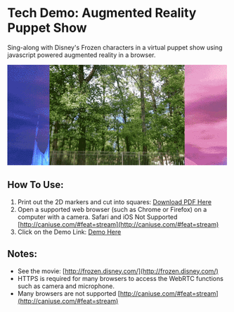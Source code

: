 # Tech Demo: Augmented Reality Puppet Show
Sing-along with Disney's Frozen characters in a virtual puppet show using javascript powered augmented reality in a browser.

![Gif Demo](https://raw.githubusercontent.com/cassell/frozen-web-augmented-reality-demo/master/gif-demo.gif)

## How To Use:

1. Print out the 2D markers and cut into squares: [Download PDF Here](https://github.com/cassell/frozen-web-augmented-reality-demo/raw/master/markers.pdf)
2. Open a supported web browser (such as Chrome or Firefox) on a computer with a camera. Safari and iOS Not Supported [http://caniuse.com/#feat=stream](http://caniuse.com/#feat=stream)
3. Click on the Demo Link: [Demo Here](https://s3.amazonaws.com/cassell-webvr/20180831/frozen-ar-demo/frozen-ar/index.html)

## Notes:
* See the movie: [http://frozen.disney.com/](http://frozen.disney.com/)
* HTTPS is required for many browsers to access the WebRTC functions such as camera and microphone.
* Many browsers are not supported [http://caniuse.com/#feat=stream](http://caniuse.com/#feat=stream)


